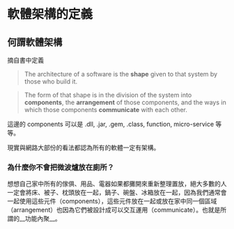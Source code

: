 # 軟體架構的定義 #
## 何謂軟體架構 ##

摘自書中定義
>The architecture of a software is the __shape__ given to that system by those who build it.

> The form of that shape is in the division of the system into __components__, the __arrangement__ of those components, and the ways in which those components __communicate__ with each other.

這邊的 components 可以是 .dll, .jar, .gem, .class, function, micro-service 等等。

現實與網路大部份的看法都認為所有的軟體一定有架構。

### 為什麼你不會把微波爐放在廁所？ ###
想想自己家中所有的傢俱、用品、電器如果都攤開來重新整理置放，絕大多數的人一定會將床、被子、枕頭放在一起，鍋子、碗盤、冰箱放在一起，因為我們通常會一起使用這些元件（components），這些元件放在一起或放在家中同一個區域（arrangement）也因為它們被設計成可以交互運用（communicate）。也就是所謂的__功能內聚__。

